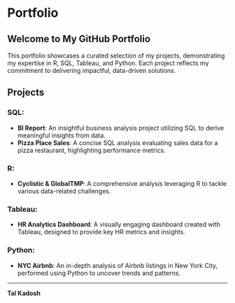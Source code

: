 # Portfolio

## Welcome to My GitHub Portfolio

This portfolio showcases a curated selection of my projects, demonstrating my expertise in R, SQL, Tableau, and Python. Each project reflects my commitment to delivering impactful, data-driven solutions.

## Projects

### SQL:
- **BI Report**: An insightful business analysis project utilizing SQL to derive meaningful insights from data.
- **Pizza Place Sales**: A concise SQL analysis evaluating sales data for a pizza restaurant, highlighting performance metrics.

### R:
- **Cyclistic & GlobalTMP**: A comprehensive analysis leveraging R to tackle various data-related challenges.

### Tableau:
- **HR Analytics Dashboard**: A visually engaging dashboard created with Tableau, designed to provide key HR metrics and insights.

### Python:
- **NYC Airbnb**: An in-depth analysis of Airbnb listings in New York City, performed using Python to uncover trends and patterns.

---

**Tal Kadosh**
